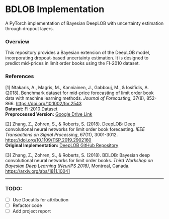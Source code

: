 # BDLOB Implementation

A PyTorch implementation of Bayesian DeepLOB with uncertainty estimation through dropout layers.

### Overview
This repository provides a Bayesian extension of the DeepLOB model, incorporating dropout-based uncertainty estimation. It is designed to predict mid-prices in limit order books using the FI-2010 dataset.

### References

[1] Ntakaris, A., Magris, M., Kanniainen, J., Gabbouj, M., & Iosifidis, A. (2018). Benchmark dataset for mid-price forecasting of limit order book data with machine learning methods. *Journal of Forecasting*, 37(8), 852-866. https://doi.org/10.1002/for.2543  
**Dataset:** [FI-2010 Dataset](https://etsin.fairdata.fi/dataset/73eb48d7-4dbc-4a10-a52a-da745b47a649)  
**Preprocessed Version:** [Google Drive Link](https://drive.google.com/drive/folders/1Xen3aRid9ZZhFqJRgEMyETNazk02cNmv?usp=sharing)

[2] Zhang, Z., Zohren, S., & Roberts, S. (2018). DeepLOB: Deep convolutional neural networks for limit order book forecasting. *IEEE Transactions on Signal Processing*, 67(11), 3001-3012. https://doi.org/10.1109/TSP.2019.2902160  
**Original Implementation:** [DeepLOB GitHub Repository](https://github.com/zcakhaa/DeepLOB-Deep-Convolutional-Neural-Networks-for-Limit-Order-Books)

[3] Zhang, Z., Zohren, S., & Roberts, S. (2018). BDLOB: Bayesian deep convolutional neural networks for limit order books. *Third Workshop on Bayesian Deep Learning (NeurIPS 2018)*, Montreal, Canada. https://arxiv.org/abs/1811.10041

---
### TODO:
- [ ] Use Docutils for attribution
- [ ] Refactor code
- [ ] Add project report
